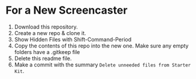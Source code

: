 # For a New Screencaster

1. Download this repository.
2. Create a new repo & clone it.
3. Show Hidden Files with Shift-Command-Period
4. Copy the contents of this repo into the new one. Make sure any empty folders have a .gitkeep file
5. Delete this readme file.
6. Make a commit with the summary `Delete unneeded files from Starter Kit`.
